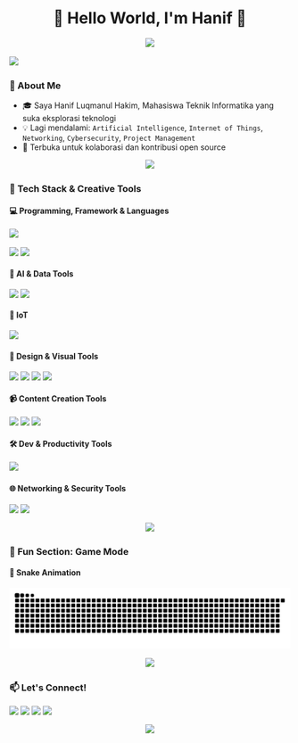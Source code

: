 <h1 align="center">👋 Hello World, I'm Hanif 👋</h1>

<p align="center">
  <img src="https://media2.giphy.com/media/v1.Y2lkPTc5MGI3NjExbTN1b2JsN213NGtsY3loZjB4YmsycDdlcWh3NXF0ZnI5M3R0NGk0NCZlcD12MV9pbnRlcm5hbF9naWZfYnlfaWQmY3Q9Zw/H7Yxpnkuan2AqWrhjj/giphy.gif" />
</p>


<p dir="auto">
  <a href="https://user-images.githubusercontent.com/74038190/212284115-f47cd8ff-2ffb-4b04-b5bf-4d1c14c0247f.gif" target="_blank">
    <img src="https://user-images.githubusercontent.com/74038190/212284115-f47cd8ff-2ffb-4b04-b5bf-4d1c14c0247f.gif"  />
  </a>
</p>

### 🧠 About Me

- 🎓 Saya Hanif Luqmanul Hakim, Mahasiswa Teknik Informatika yang suka eksplorasi teknologi
- 💡 Lagi mendalami: `Artificial Intelligence`, `Internet of Things`, `Networking`, `Cybersecurity`, `Project Management`
- 🤝 Terbuka untuk kolaborasi dan kontribusi open source

<p align="center">
  <a href="https://user-images.githubusercontent.com/74038190/212284115-f47cd8ff-2ffb-4b04-b5bf-4d1c14c0247f.gif" target="_blank">
    <img src="https://user-images.githubusercontent.com/74038190/212284115-f47cd8ff-2ffb-4b04-b5bf-4d1c14c0247f.gif" style="max-width: 100%;" />
  </a>
</p>

### 🧰 Tech Stack & Creative Tools

#### 💻 Programming, Framework & Languages

<p>
  <img src="https://skillicons.dev/icons?i=py,js,html,css,r,cpp" />
</p>
<p>
  <img src="https://img.shields.io/badge/Codeigniter-EF4223?style=for-the-badge&logo=codeigniter&logoColor=white" />
  <img src="https://img.shields.io/badge/MySQL-005C84?style=for-the-badge&logo=mysql&logoColor=white" />
</p>

#### 🧠 AI & Data Tools

<p>
  <img src="https://img.shields.io/badge/ChatGPT-74aa9c?style=for-the-badge&logo=openai&logoColor=white" />
  <img src="https://img.shields.io/badge/-HuggingFace-FDEE21?style=for-the-badge&logo=HuggingFace&logoColor=black" />
</p>

#### 🔌 IoT

<p>
  <img src="https://skillicons.dev/icons?i=arduino" />
</p>

#### 🎨 Design & Visual Tools

<p>
  <img src="https://img.shields.io/badge/Canva-00C4CC?style=for-the-badge&logo=Canva&logoColor=white" />
  <img src="https://img.shields.io/badge/Figma-F24E1E?style=for-the-badge&logo=Figma&logoColor=white" />
  <img src="https://img.shields.io/badge/Adobe%20Photoshop-31A8FF?style=for-the-badge&logo=Adobe%20Photoshop&logoColor=black" />
  <img src="https://img.shields.io/badge/Adobe%20Illustrator-FF9A00?style=for-the-badge&logo=adobe%20illustrator&logoColor=white" />
</p>

#### 📹 Content Creation Tools

<p>
  <img src="https://img.shields.io/badge/Capcut-black?style=for-the-badge&logo=capcut&logoColor=white" />
  <img src="https://img.shields.io/badge/Alight Motion-00BFFF?style=for-the-badge" />
  <img src="https://img.shields.io/badge/Adobe%20Premiere%20Pro-9999FF?style=for-the-badge&logo=Adobe%20Premiere%20Pro&logoColor=white" />
</p>

#### 🛠 Dev & Productivity Tools

<p>
  <img src="https://skillicons.dev/icons?i=vscode,git,github" />
</p>

#### 🌐 Networking & Security Tools

<p>
  <img src="https://img.shields.io/badge/CISCO-1BA0D7?style=for-the-badge&logo=cisco&logoColor=white" />
  <img src="https://img.shields.io/badge/Wireshark-1679A7?style=for-the-badge&logo=Wireshark&logoColor=white" />
</p>

<p align="center">
  <a href="https://user-images.githubusercontent.com/74038190/212284115-f47cd8ff-2ffb-4b04-b5bf-4d1c14c0247f.gif" target="_blank">
    <img src="https://user-images.githubusercontent.com/74038190/212284115-f47cd8ff-2ffb-4b04-b5bf-4d1c14c0247f.gif" style="max-width: 100%;" />
  </a>
</p>

### 🧩 Fun Section: Game Mode

#### 🐍 Snake Animation

<p align="center">
  <img src="https://raw.githubusercontent.com/luqmanaru/luqmanaru/output/snake.svg" alt="Snake animation" />
</p>

<p align="center">
  <a href="https://user-images.githubusercontent.com/74038190/212284115-f47cd8ff-2ffb-4b04-b5bf-4d1c14c0247f.gif" target="_blank">
    <img src="https://user-images.githubusercontent.com/74038190/212284115-f47cd8ff-2ffb-4b04-b5bf-4d1c14c0247f.gif" style="max-width: 100%;" />
  </a>
</p>

### 📫 Let's Connect!

<p align="left">
  <a href="mailto:hanif@example.com"><img src="https://img.shields.io/badge/email-%23D14836.svg?&style=for-the-badge&logo=gmail&logoColor=white"/></a>
  <a href="https://linkedin.com/in/yourusername"><img src="https://img.shields.io/badge/linkedin-%230077B5.svg?&style=for-the-badge&logo=linkedin&logoColor=white"/></a>
  <a href="https://instagram.com/yourusername"><img src="https://img.shields.io/badge/instagram-%23E4405F.svg?&style=for-the-badge&logo=instagram&logoColor=white"/></a>
  <a href="https://github.com/luqmanaru"><img src="https://img.shields.io/badge/github-%23121011.svg?&style=for-the-badge&logo=github&logoColor=white"/></a>
</p>

<p align="center">
  <img src="https://capsule-render.vercel.app/api?type=waving&color=gradient&height=100&section=footer"/>
</p>
